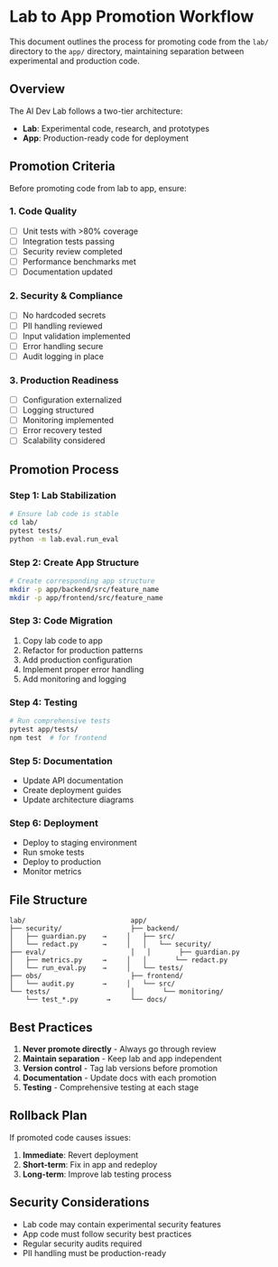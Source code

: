 # Lab to App Promotion Workflow

This document outlines the process for promoting code from the `lab/` directory to the `app/` directory, maintaining separation between experimental and production code.

## Overview

The AI Dev Lab follows a two-tier architecture:
- **Lab**: Experimental code, research, and prototypes
- **App**: Production-ready code for deployment

## Promotion Criteria

Before promoting code from lab to app, ensure:

### 1. Code Quality
- [ ] Unit tests with >80% coverage
- [ ] Integration tests passing
- [ ] Security review completed
- [ ] Performance benchmarks met
- [ ] Documentation updated

### 2. Security & Compliance
- [ ] No hardcoded secrets
- [ ] PII handling reviewed
- [ ] Input validation implemented
- [ ] Error handling secure
- [ ] Audit logging in place

### 3. Production Readiness
- [ ] Configuration externalized
- [ ] Logging structured
- [ ] Monitoring implemented
- [ ] Error recovery tested
- [ ] Scalability considered

## Promotion Process

### Step 1: Lab Stabilization
```bash
# Ensure lab code is stable
cd lab/
pytest tests/
python -m lab.eval.run_eval
```

### Step 2: Create App Structure
```bash
# Create corresponding app structure
mkdir -p app/backend/src/feature_name
mkdir -p app/frontend/src/feature_name
```

### Step 3: Code Migration
1. Copy lab code to app
2. Refactor for production patterns
3. Add production configuration
4. Implement proper error handling
5. Add monitoring and logging

### Step 4: Testing
```bash
# Run comprehensive tests
pytest app/tests/
npm test  # for frontend
```

### Step 5: Documentation
- Update API documentation
- Create deployment guides
- Update architecture diagrams

### Step 6: Deployment
- Deploy to staging environment
- Run smoke tests
- Deploy to production
- Monitor metrics

## File Structure

```
lab/                          app/
├── security/                 ├── backend/
│   ├── guardian.py    →     │   ├── src/
│   └── redact.py      →     │   │   └── security/
├── eval/                     │   │       ├── guardian.py
│   ├── metrics.py     →     │   │       └── redact.py
│   └── run_eval.py    →     │   └── tests/
├── obs/                      ├── frontend/
│   └── audit.py       →     │   └── src/
└── tests/                    │       └── monitoring/
    └── test_*.py       →     └── docs/
```

## Best Practices

1. **Never promote directly** - Always go through review
2. **Maintain separation** - Keep lab and app independent
3. **Version control** - Tag lab versions before promotion
4. **Documentation** - Update docs with each promotion
5. **Testing** - Comprehensive testing at each stage

## Rollback Plan

If promoted code causes issues:

1. **Immediate**: Revert deployment
2. **Short-term**: Fix in app and redeploy
3. **Long-term**: Improve lab testing process

## Security Considerations

- Lab code may contain experimental security features
- App code must follow security best practices
- Regular security audits required
- PII handling must be production-ready
